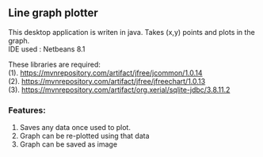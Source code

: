 <html>
<head>
</head>
<body>
<h2>Line graph plotter</h2>
This desktop application is writen in java. Takes (x,y) points and plots in the graph. <br>
IDE used : Netbeans 8.1<br>

These libraries are required: <br>
(1). https://mvnrepository.com/artifact/jfree/jcommon/1.0.14 <br>
(2). https://mvnrepository.com/artifact/jfree/jfreechart/1.0.13<br>
(3). https://mvnrepository.com/artifact/org.xerial/sqlite-jdbc/3.8.11.2<br>

<h3>Features:</h3>
<ol>
	<li>Saves any data once used to plot.</li>
	<li>Graph can be re-plotted using that data</li>
	<li>Graph can be saved as image</li>
</ol>

</body>
</html>
